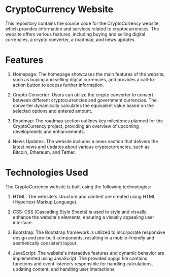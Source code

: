 # CryptoCurrency Website

[Check out my project]: (https://parv-the-coder.github.io/Cryptos/)


This repository contains the source code for the CryptoCurrency website, which provides information and services related to cryptocurrencies. The website offers various features, including buying and selling digital currencies, a crypto converter, a roadmap, and news updates.

# Features

 1)  Homepage: The homepage showcases the main features of the website, such as buying and selling digital currencies, and provides a call-to-action button to access further information.

 2) Crypto Converter: Users can utilize the crypto converter to convert between different cryptocurrencies and government currencies. The converter dynamically calculates the equivalent value based on the selected options and entered amount.

 3)  Roadmap: The roadmap section outlines key milestones planned for the CryptoCurrency project, providing an overview of upcoming developments and enhancements.

 4)  News Updates: The website includes a news section that delivers the latest news and updates about various cryptocurrencies, such as Bitcoin, Ethereum, and Tether.

# Technologies Used

The CryptoCurrency website is built using the following technologies:

  1) HTML: The website's structure and content are created using HTML (Hypertext Markup Language).

  2) CSS: CSS (Cascading Style Sheets) is used to style and visually enhance the website's elements, ensuring a visually appealing user interface.

  3) Bootstrap: The Bootstrap framework is utilized to incorporate responsive design and pre-built components, resulting in a mobile-friendly and aesthetically consistent layout.

  4) JavaScript: The website's interactive features and dynamic behavior are implemented using JavaScript. The provided app.js file contains functions and event listeners responsible for handling calculations, updating content, and handling user interactions.
